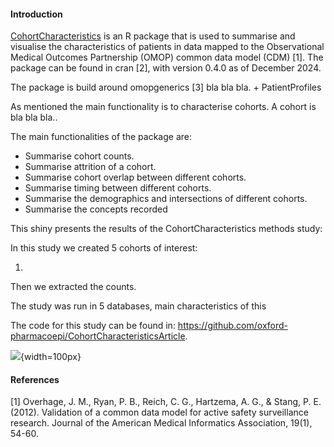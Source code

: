 #### Introduction

[CohortCharacteristics](https://darwin-eu.github.io/CohortCharacteristics/) is an R package that is used to summarise and visualise the characteristics of patients in data mapped to the Observational Medical Outcomes Partnership (OMOP) common data model (CDM) [1]. The package can be found in cran [2], with version 0.4.0 as of December 2024.

The package is build around omopgenerics [3] bla bla bla. + PatientProfiles

As mentioned the main functionality is to characterise cohorts. A cohort is bla bla bla..

The main functionalities of the package are:

- Summarise cohort counts.
- Summarise attrition of a cohort.
- Summarise cohort overlap between different cohorts.
- Summarise timing between different cohorts.
- Summarise the demographics and intersections of different cohorts.
- Summarise the concepts recorded 

This shiny presents the results of the CohortCharacteristics methods study:

In this study we created 5 cohorts of interest:

1. 

Then we extracted the counts.

The study was run in 5 databases, main characteristics of this 

The code for this study can be found in: <https://github.com/oxford-pharmacoepi/CohortCharacteristicsArticle>.

![](logo.png){width=100px}

#### References

[1] Overhage, J. M., Ryan, P. B., Reich, C. G., Hartzema, A. G., & Stang, P. E. (2012). Validation of a common data model for active safety surveillance research. Journal of the American Medical Informatics Association, 19(1), 54-60.
